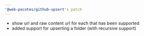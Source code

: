 ```yaml
---
'@web-pacotes/github-upsert': patch
---
```


- show url and raw content url for each that has been supported
- added support for upserting a folder (with recursive support)
